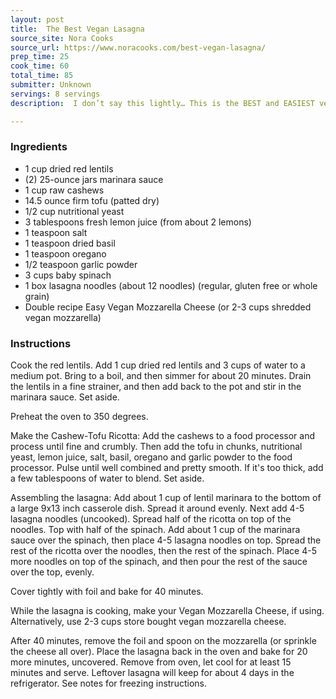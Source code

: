 ```yaml
---
layout: post
title:  The Best Vegan Lasagna
source_site: Nora Cooks
source_url: https://www.noracooks.com/best-vegan-lasagna/
prep_time: 25 
cook_time: 60 
total_time: 85 
submitter: Unknown
servings: 8 servings
description:  I don’t say this lightly… This is the BEST and EASIEST vegan lasagna recipe! Layered with a rich marinara, creamy ricotta, spinach, noodles and topped with ooey-gooey vegan mozzarella cheese. No need to pre-cook the noodles!

---
```



### Ingredients

 - 1 cup dried red lentils
 - (2) 25-ounce jars marinara sauce
 - 1 cup raw cashews
 - 14.5 ounce firm tofu (patted dry)
 - 1/2 cup nutritional yeast
 - 3 tablespoons fresh lemon juice (from about 2 lemons)
 - 1 teaspoon salt
 - 1 teaspoon dried basil
 - 1 teaspoon oregano
 - 1/2 teaspoon garlic powder
 - 3 cups baby spinach
 - 1 box lasagna noodles (about 12 noodles) (regular, gluten free or whole grain)
 - Double recipe Easy Vegan Mozzarella Cheese (or 2-3 cups shredded vegan mozzarella)

### Instructions

Cook the red lentils. Add 1 cup dried red lentils and 3 cups of water to a medium pot. Bring to a boil, and then simmer for about 20 minutes. Drain the lentils in a fine strainer, and then add back to the pot and stir in the marinara sauce. Set aside.

Preheat the oven to 350 degrees.

Make the Cashew-Tofu Ricotta: Add the cashews to a food processor and process until fine and crumbly. Then add the tofu in chunks, nutritional yeast, lemon juice, salt, basil, oregano and garlic powder to the food processor. Pulse until well combined and pretty smooth. If it's too thick, add a few tablespoons of water to blend. Set aside.

Assembling the lasagna: Add about 1 cup of lentil marinara to the bottom of a large 9x13 inch casserole dish. Spread it around evenly. Next add 4-5 lasagna noodles (uncooked). Spread half of the ricotta on top of the noodles. Top with half of the spinach. Add about 1 cup of the marinara sauce over the spinach, then place 4-5 lasagna noodles on top. Spread the rest of the ricotta over the noodles, then the rest of the spinach. Place 4-5 more noodles on top of the spinach, and then pour the rest of the sauce over the top, evenly.

Cover tightly with foil and bake for 40 minutes.

While the lasagna is cooking, make your Vegan Mozzarella Cheese, if using. Alternatively, use 2-3 cups store bought vegan mozzarella cheese.

After 40 minutes, remove the foil and spoon on the mozzarella (or sprinkle the cheese all over). Place the lasagna back in the oven and bake for 20 more minutes, uncovered. Remove from oven, let cool for at least 15 minutes and serve.
Leftover lasagna will keep for about 4 days in the refrigerator. See notes for freezing instructions.
